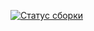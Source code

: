 [![Статус сборки](https://ci.appveyor.com/api/projects/status/k49o8vcmsufsl5p3?svg=true)](https://ci.appveyor.com/project/sonic335/aplci)